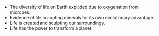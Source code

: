 
- The diversity of life on Earth exploded due to oxygenation from microbes.
- Evidence of life co-opting minerals for its own evolutionary advantage.
- Life is created and sculpting our surroundings.
- Life has the power to transform a planet.
